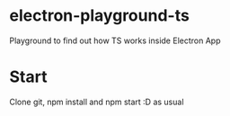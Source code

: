 # electron-playground-ts

Playground to find out how TS works inside Electron App

# Start

Clone git, npm install and npm start :D as usual
